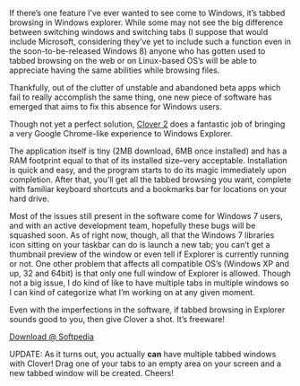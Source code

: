 <!--t Tabbed Browsing in Windows Explorer? I’ll take three! t-->
<!--tag 2012,archive,tech,thinkboxly tag-->
<!--image /content/images/tabbed-browsing-in-windows-explorer/tabbed31-1024x322.png image-->
  
If there’s one feature I’ve ever wanted to see come to Windows, it’s tabbed browsing in Windows explorer. While some may not see the big difference between switching windows and switching tabs (I suppose that would include Microsoft, considering they’ve yet to include such a function even in the soon-to-be-released Windows 8) anyone who has gotten used to tabbed browsing on the web or on Linux-based OS’s will be able to appreciate having the same abilities while browsing files.  
  
Thankfully, out of the clutter of unstable and abandoned beta apps which fail to really accomplish the same thing, one new piece of software has emerged that aims to fix this absence for Windows users.  
  
Though not yet a perfect solution, [Clover 2](http://ejie.me/clover-wings-for-explorer) does a fantastic job of bringing a very Google Chrome-like experience to Windows Explorer.  
  
The application itself is tiny (2MB download, 6MB once installed) and has a RAM footprint equal to that of its installed size–very acceptable. Installation is quick and easy, and the program starts to do its magic immediately upon completion. After that, you’ll get all the tabbed browsing you want, complete with familiar keyboard shortcuts and a bookmarks bar for locations on your hard drive.  
  
Most of the issues still present in the software come for Windows 7 users, and with an active development team, hopefully these bugs will be squashed soon. As of right now, though, all that the Windows 7 libraries icon sitting on your taskbar can do is launch a new tab; you can’t get a thumbnail preview of the window or even tell if Explorer is currently running or not. One other problem that affects all compatible OS’s (Windows XP and up, 32 and 64bit) is that only one full window of Explorer is allowed. Though not a big issue, I do kind of like to have multiple tabs in multiple windows so I can kind of categorize what I’m working on at any given moment.  
  
Even with the imperfections in the software, if tabbed browsing in Explorer sounds good to you, then give Clover a shot. It’s freeware!  
  
[Download @ Softpedia](http://www.softpedia.com/get/Tweak/System-Tweak/Clover-EJIE.shtml)  
  
UPDATE: As it turns out, you actually **can** have multiple tabbed windows with Clover! Drag one of your tabs to an empty area on your screen and a new tabbed window will be created. Cheers!
